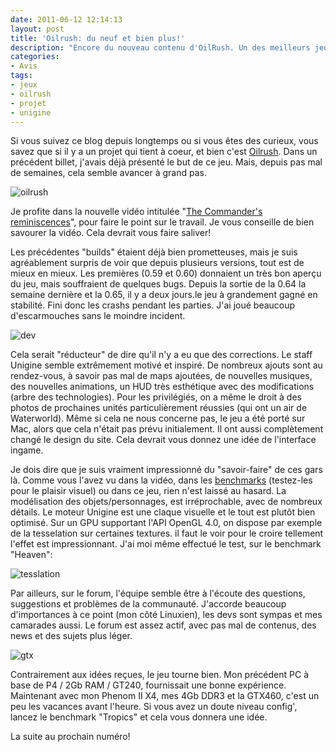 ```yaml
---
date: 2011-06-12 12:14:13
layout: post
title: 'Oilrush: du neuf et bien plus!'
description: "Encore du nouveau contenu d'OilRush. Un des meilleurs jeux sous notre OS."
categories:
- Avis
tags:
- jeux
- oilrush
- projet
- unigine
---
```


Si vous suivez ce blog depuis longtemps ou si vous êtes des curieux, vous savez que si il y a un projet qui tient à coeur, et bien c'est [Oilrush](http://oilrush-game.com/). Dans un précédent billet, j'avais déjà présenté le but de ce jeu. Mais, depuis pas mal de semaines, cela semble avancer à grand pas.

<!-- more -->

<img class="imgcenter" alt="oilrush" src="http://linuxien.legtux.org/uploads/images/2011/06/OilRush.png">

Je profite dans la nouvelle vidéo intitulée "[The Commander's reminiscences](http://www.youtube.com/watch?v=jlkEqrvQ19c&feature=player_embedded)", pour faire le point sur le travail. Je vous conseille de bien savourer la vidéo. Cela devrait vous faire saliver!

Les précédentes "builds" étaient déjà bien prometteuses, mais je suis agréablement surpris de voir que depuis plusieurs versions, tout est de mieux en mieux. Les premières (0.59 et 0.60) donnaient un très bon aperçu du jeu, mais souffraient de quelques bugs. Depuis la sortie de la 0.64 la semaine dernière et la 0.65, il y a deux jours.le jeu à grandement gagné en stabilité. Fini donc les crashs pendant les parties. J'ai joué beaucoup d'escarmouches sans le moindre incident.

<img class="imgcenter" alt="dev" src="http://linuxien.legtux.org/uploads/images/2011/01/unidev.jpg">

Cela serait "réducteur" de dire qu'il n'y a eu que des corrections. Le staff Unigine semble extrêmement motivé et inspiré. De nombreux ajouts sont au rendez-vous, à savoir pas mal de maps ajoutées, de nouvelles musiques, des nouvelles animations, un HUD très esthétique avec des modifications (arbre des technologies). Pour les privilégiés, on a même le droit à des photos de prochaines unités particulièrement réussies (qui ont un air de Waterworld). Même si cela ne nous concerne pas, le jeu a été porté sur Mac, alors que cela n'était pas prévu initialement. Il ont aussi complètement changé le design du site. Cela devrait vous donnez une idée de l'interface ingame.

Je dois dire que je suis vraiment impressionné du "savoir-faire" de ces gars là. Comme vous l'avez vu dans la vidéo, dans les [benchmarks](http://unigine.com/download/) (testez-les pour le plaisir visuel) ou dans ce jeu, rien n'est laissé au hasard. La modélisation des objets/personnages, est irréprochable, avec de nombreux détails. Le moteur Unigine est une claque visuelle et le tout est plutôt bien optimisé. Sur un GPU supportant l'API OpenGL 4.0, on dispose par exemple de la tesselation sur certaines textures. il faut le voir pour le croire tellement l'effet est impressionnant. J'ai moi même effectué le test, sur le benchmark "Heaven":

<img class="imgcenter" alt="tesslation" src="http://linuxien.legtux.org/uploads/images/2011/06/tess1.jpg">

Par ailleurs, sur le forum, l'équipe semble être à l'écoute des questions, suggestions et problèmes de la communauté. J'accorde beaucoup d'importances à ce point (mon côté Linuxien), les devs sont sympas et mes camarades aussi. Le forum est assez actif, avec pas mal de contenus, des news et des sujets plus léger.

<img class="imgcenter" alt="gtx" src="http://linuxien.legtux.org/uploads/images/2011/06/GTX460.jpg">

Contrairement aux idées reçues, le jeu tourne bien. Mon précédent PC à base de P4 / 2Gb RAM / GT240, fournissait une bonne expérience. Maintenant avec mon Phenom II X4, mes 4Gb DDR3 et la GTX460, c'est un peu les vacances avant l'heure. Si vous avez un doute niveau config', lancez le benchmark "Tropics" et cela vous donnera une idée.

La suite au prochain numéro!
